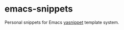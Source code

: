 # emacs-snippets

Personal snippets for Emacs [yasnippet](https://github.com/joaotavora/yasnippet) template system.
